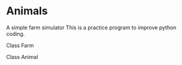 # Animals
A simple farm simulator
This is a practice program to improve python coding.



Class Farm

Class Animal










